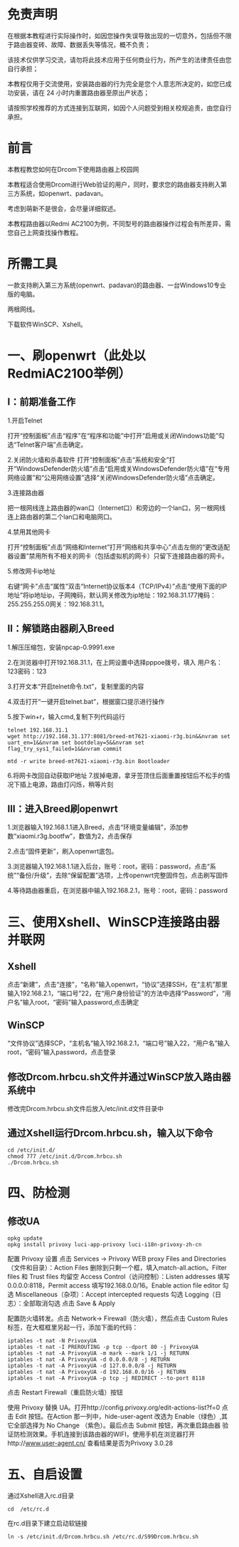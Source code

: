 # 免责声明
在根据本教程进行实际操作时，如因您操作失误导致出现的一切意外，包括但不限于路由器变砖、故障、数据丢失等情况，概不负责；

该技术仅供学习交流，请勿将此技术应用于任何商业行为，所产生的法律责任由您自行承担；

本教程仅用于交流使用，安装路由器的行为完全是您个人意志所决定的，如您已成功安装，请在 24 小时内重置路由器至原出产状态；

请按照学校推荐的方式连接到互联网，如因个人问题受到相关校规追责，由您自行承担。
# 前言
本教程教您如何在Drcom下使用路由器上校园网

本教程适合使用Drcom进行Web验证的用户，同时，要求您的路由器支持刷入第三方系统，如openwrt、padavan。

考虑到萌新不是很会，会尽量详细叙述。

本教程路由器以Redmi AC2100为例，不同型号的路由器操作过程会有所差异，需您自己上网查找操作教程。

# 所需工具
一款支持刷入第三方系统(openwrt、padavan)的路由器、一台Windows10专业版的电脑。

两根网线。

下载软件WinSCP、Xshell。

# 一、刷openwrt（此处以RedmiAC2100举例）
## Ⅰ：前期准备工作
1.开启Telnet

打开“控制面板”点击“程序”在“程序和功能”中打开“启用或关闭Windows功能”勾选“Telnet客户端”点击确定。

2.关闭防火墙和杀毒软件
打开“控制面板”点击“系统和安全”打开“WindowsDefender防火墙”点击“启用或关WindowsDefender防火墙”在“专用网络设置”和“公用网络设置”选择“关闭WindowsDefender防火墙”点击确定。

3.连接路由器

把一根网线连上路由器的wan口（Internet口）和旁边的一个lan口，另一根网线连上路由器的第二个lan口和电脑网口。

4.禁用其他网卡

打开“控制面板”点击“网络和Internet”打开“网络和共享中心”点击左侧的“更改适配器设置”禁用所有不相关的网卡（包括虚拟机的网卡）只留下连接路由器的网卡。

5.修改网卡ip地址

右键“网卡”点击“属性”双击“Internet协议版本4（TCP/IPv4）”点击“使用下面的IP地址”将ip地址ip，子网掩码，默认网关修改为ip地址：192.168.31.177掩码：255.255.255.0网关：192.168.31.1。

## Ⅱ：解锁路由器刷入Breed

1.解压压缩包，安装npcap-0.9991.exe
        
2.在浏览器中打开192.168.31.1，在上网设置中选择pppoe拨号，填入 用户名：123密码：123
        
3.打开文本“开启telnet命令.txt”，复制里面的内容
        
4.双击打开“一键开启telnet.bat”，根据窗口提示进行操作
        
5.按下win+r，输入cmd,复制下列代码运行
```
telnet 192.168.31.1
wget http://192.168.31.177:8081/breed-mt7621-xiaomi-r3g.bin&&nvram set uart_en=1&&nvram set bootdelay=5&&nvram set flag_try_sys1_failed=1&&nvram commit

mtd -r write breed-mt7621-xiaomi-r3g.bin Bootloader
```
6.将网卡改回自动获取IP地址
7.拔掉电源，拿牙签顶住后面重置按钮后不松手的情况下插上电源，路由灯闪烁，稍等片刻
## Ⅲ：进入Breed刷openwrt

1.浏览器输入192.168.1.1进入Breed，点击“环境变量编辑”，添加参数“xiaomi.r3g.bootfw”，数值为2，点击保存

2.点击“固件更新”，刷入openwrt底包。

3.浏览器输入192.168.1.1进入后台，账号：root，密码：password，点击“系统”“备份/升级”，去除“保留配置”选项，上传openwrt完整固件包，点击刷写固件

4.等待路由器重启，在浏览器中输入192.168.2.1，账号：root，密码：password
# 三、使用Xshell、WinSCP连接路由器并联网
## Xshell

点击“新建”，点击“连接”，“名称”输入openwrt，“协议”选择SSH，在“主机”那里输入192.168.2.1，“端口号”22，在“用户身份验证”的方法中选择“Password”，“用户名”输入root，“密码”输入password,点击确定
## WinSCP

“文件协议”选择SCP，“主机名”输入192.168.2.1，“端口号”输入22，“用户名”输入root，“密码”输入password，点击登录

## 修改Drcom.hrbcu.sh文件并通过WinSCP放入路由器系统中

修改完Drcom.hrbcu.sh文件后放入/etc/init.d文件目录中
## 通过Xshell运行Drcom.hrbcu.sh，输入以下命令
```
cd /etc/init.d/
chmod 777 /etc/init.d/Drcom.hrbcu.sh
./Drcom.hrbcu.sh
```

# 四、防检测
## 修改UA
```
opkg update
opkg install privoxy luci-app-privoxy luci-i18n-privoxy-zh-cn
```

配置 Privoxy 设置
点击 Services -> Privoxy WEB proxy
Files and Directories（文件和目录）：Action Files 删除到只剩一个框，填入match-all.action。Filter files 和 Trust files 均留空
Access Control（访问控制）：Listen addresses 填写0.0.0.0:8118，Permit access 填写192.168.0.0/16。Enable action file editor 勾选
Miscellaneous（杂项）：Accept intercepted requests 勾选
Logging（日志）：全部取消勾选
点击 Save & Apply

配置防火墙转发。点击 Network-> Firewall（防火墙），然后点击 Custom Rules 标签，在大框框里另起一行，添加下面的代码：
```
iptables -t nat -N PrivoxyUA
iptables -t nat -I PREROUTING -p tcp --dport 80 -j PrivoxyUA
iptables -t nat -A PrivoxyUA -m mark --mark 1/1 -j RETURN
iptables -t nat -A PrivoxyUA -d 0.0.0.0/8 -j RETURN
iptables -t nat -A PrivoxyUA -d 127.0.0.0/8 -j RETURN
iptables -t nat -A PrivoxyUA -d 192.168.0.0/16 -j RETURN
iptables -t nat -A PrivoxyUA -p tcp -j REDIRECT --to-port 8118
```
点击 Restart Firewall（重启防火墙）按钮

使用 Privoxy 替换 UA。打开http://config.privoxy.org/edit-actions-list?f=0 点击 Edit 按钮。在Action 那一列中，hide-user-agent 改选为 Enable（绿色）,其它全部选择为 No Change （紫色）。最后点击 Submit 按钮，再次重启路由器
验证防检测效果。手机连接到该路由器的WIFI，使用手机在浏览器打开http://www.user-agent.cn/ 查看结果是否为Privoxy 3.0.28

# 五、自启设置
通过Xshell进入rc.d目录
```
cd  /etc/rc.d
```
在rc.d目录下建立启动软链接
```
ln -s /etc/init.d/Drcom.hrbcu.sh /etc/rc.d/S99Drcom.hrbcu.sh
```
